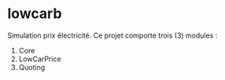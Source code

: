 # lowcarb
Simulation prix électricité.
Ce projet comporte trois (3) modules : 
1. Core
2. LowCarPrice
3. Quoting
